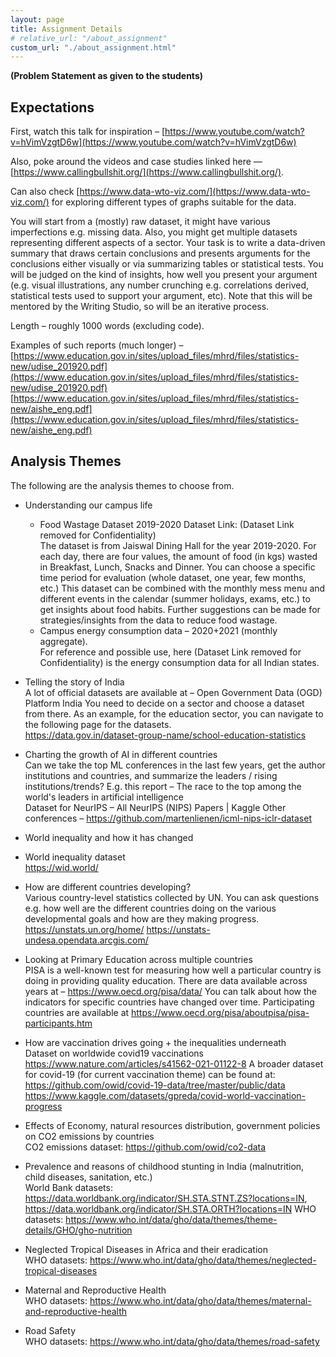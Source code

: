 ```yaml
---
layout: page
title: Assignment Details
# relative_url: "/about_assignment"
custom_url: "./about_assignment.html"
---
```

**(Problem Statement as given to the students)**

## Expectations
First, watch this talk for inspiration – [https://www.youtube.com/watch?v=hVimVzgtD6w](https://www.youtube.com/watch?v=hVimVzgtD6w)

Also, poke around the videos and case studies linked here — [https://www.callingbullshit.org/](https://www.callingbullshit.org/). 

Can also check [https://www.data-wto-viz.com/](https://www.data-wto-viz.com/) for exploring different types of graphs suitable for the data.

You will start from a (mostly) raw dataset, it might have various imperfections e.g. missing data. Also, you might get multiple datasets representing different aspects of a sector. Your task is to write a data-driven summary that draws certain conclusions and presents arguments for the conclusions either visually or via summarizing tables or statistical tests. You will be judged on the kind of insights, how well you present your argument (e.g. visual illustrations, any number crunching e.g. correlations derived,  statistical tests used to support your argument, etc). Note that this will be mentored by the Writing Studio, so will be an iterative process.  

Length – roughly 1000 words (excluding code). 

Examples of  such reports (much longer) – [https://www.education.gov.in/sites/upload_files/mhrd/files/statistics-new/udise_201920.pdf](https://www.education.gov.in/sites/upload_files/mhrd/files/statistics-new/udise_201920.pdf)
[https://www.education.gov.in/sites/upload_files/mhrd/files/statistics-new/aishe_eng.pdf](https://www.education.gov.in/sites/upload_files/mhrd/files/statistics-new/aishe_eng.pdf)

## Analysis Themes
The following are the analysis themes to choose from.

- Understanding our campus life
  - Food Wastage Dataset 2019-2020
        Dataset Link: (Dataset Link removed for Confidentiality)   
        The dataset is from Jaiswal Dining Hall for the year 2019-2020. For each day, there are four values, the amount of food (in kgs) wasted in Breakfast, Lunch, Snacks and Dinner. You can choose a specific time period for evaluation (whole dataset, one year, few months, etc.)
        This dataset can be combined with the monthly mess menu and different events in the calendar (summer holidays, exams, etc.) to get insights about food habits. Further suggestions can be made for strategies/insights from the data to reduce food wastage.
  - Campus energy consumption data – 2020+2021 (monthly aggregate).    
        For reference and possible use, here (Dataset Link removed for Confidentiality) is the energy consumption data for all Indian states.  

- Telling the story of India    
    A lot of official datasets are available at – Open Government Data (OGD) Platform India 
    You need to decide on a sector and choose a dataset from there. As an example, for the education sector, you can navigate to the following page for the datasets.  
    https://data.gov.in/dataset-group-name/school-education-statistics 

- Charting the growth of AI in different countries   
    Can we take the top ML conferences in the last few years, get the author institutions and countries, and summarize the leaders / rising institutions/trends? E.g. this report – The race to the top among the world's leaders in artificial intelligence   
    Dataset for NeurIPS – All NeurIPS (NIPS) Papers | Kaggle 
    Other conferences – https://github.com/martenlienen/icml-nips-iclr-dataset

- World inequality and how it has changed   

- World inequality dataset   
    https://wid.world/ 

- How are different countries developing?  
    Various country-level statistics collected by UN. You can ask questions e.g. how well are the different countries doing on the various developmental goals and how are they making progress. 
    https://unstats.un.org/home/ 
    https://unstats-undesa.opendata.arcgis.com/ 

- Looking at Primary Education across multiple countries   
    PISA is a well-known test for measuring how well a particular country is doing in providing quality education. There are data available across years at – https://www.oecd.org/pisa/data/ 
    You can talk about how the indicators for specific countries have changed over time. Participating countries are available at https://www.oecd.org/pisa/aboutpisa/pisa-participants.htm 


- How are vaccination drives going + the inequalities underneath   
    Dataset on worldwide covid19 vaccinations https://www.nature.com/articles/s41562-021-01122-8
    A broader dataset for covid-19 (for current vaccination theme) can be found at: https://github.com/owid/covid-19-data/tree/master/public/data 
    https://www.kaggle.com/datasets/gpreda/covid-world-vaccination-progress 

- Effects of Economy, natural resources distribution, government policies on CO2 emissions by countries    
    CO2 emissions dataset: https://github.com/owid/co2-data

- Prevalence and reasons of childhood stunting in India (malnutrition, child diseases, sanitation, etc.)   
    World Bank datasets: https://data.worldbank.org/indicator/SH.STA.STNT.ZS?locations=IN, https://data.worldbank.org/indicator/SH.STA.ORTH?locations=IN
    WHO datasets: https://www.who.int/data/gho/data/themes/theme-details/GHO/gho-nutrition

- Neglected Tropical Diseases in Africa and their eradication    
    WHO datasets: https://www.who.int/data/gho/data/themes/neglected-tropical-diseases
- Maternal and Reproductive Health  
    WHO datasets: https://www.who.int/data/gho/data/themes/maternal-and-reproductive-health 
- Road Safety  
    WHO datasets: https://www.who.int/data/gho/data/themes/road-safety 

